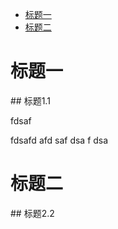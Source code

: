 * [标题一](#标题一)
* [标题二](#标题二)

<h1 id="标题一">标题一</h1>
## 标题1.1





































fdsaf

fdsafd
afd
saf
dsa
f
dsa

<h1 id="标题二">标题二</h1>
## 标题2.2
